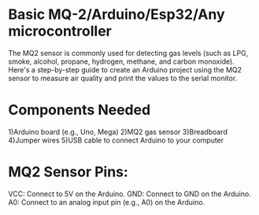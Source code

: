 # Basic MQ-2/Arduino/Esp32/Any microcontroller 
The MQ2 sensor is commonly used for detecting gas levels (such as LPG, smoke, alcohol, propane, hydrogen, methane, and carbon monoxide). Here's a step-by-step guide to create an Arduino project using the MQ2 sensor to measure air quality and print the values to the serial monitor.

# Components Needed
1)Arduino board (e.g., Uno, Mega)
2)MQ2 gas sensor
3)Breadboard
4)Jumper wires
5)USB cable to connect Arduino to your computer

# MQ2 Sensor Pins:
VCC: Connect to 5V on the Arduino.
GND: Connect to GND on the Arduino.
A0: Connect to an analog input pin (e.g., A0) on the Arduino.

